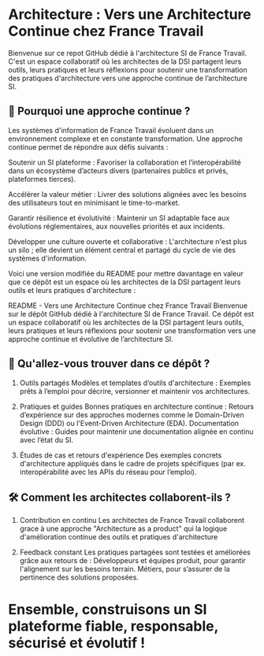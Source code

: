 # Architecture : Vers une Architecture Continue chez France Travail

Bienvenue sur ce repot GitHub dédié à l'architecture SI de France Travail. C'est un espace collaboratif où les architectes de la DSI partagent leurs outils, leurs pratiques et leurs réflexions pour soutenir une transformation des pratiques d'architecture vers une approche continue de l’architecture SI.

## 🚀 Pourquoi une approche continue ?
Les systèmes d'information de France Travail évoluent dans un environnement complexe et en constante transformation. Une approche continue permet de répondre aux défis suivants :

Soutenir un SI plateforme :
Favoriser la collaboration et l’interopérabilité dans un écosystème d’acteurs divers (partenaires publics et privés, plateformes tierces).

Accélérer la valeur métier :
Livrer des solutions alignées avec les besoins des utilisateurs tout en minimisant le time-to-market.

Garantir résilience et évolutivité :
Maintenir un SI adaptable face aux évolutions réglementaires, aux nouvelles priorités et aux incidents.

Développer une culture ouverte et collaborative :
L'architecture n'est plus un silo ; elle devient un élément central et partagé du cycle de vie des systèmes d'information.


Voici une version modifiée du README pour mettre davantage en valeur que ce dépôt est un espace où les architectes de la DSI partagent leurs outils et leurs pratiques d'architecture :

README - Vers une Architecture Continue chez France Travail
Bienvenue sur le dépôt GitHub dédié à l'architecture SI de France Travail. Ce dépôt est un espace collaboratif où les architectes de la DSI partagent leurs outils, leurs pratiques et leurs réflexions pour soutenir une transformation vers une approche continue et évolutive de l’architecture SI.

## 📂 Qu'allez-vous trouver dans ce dépôt ?

1. Outils partagés
Modèles et templates d’outils d'architecture : Exemples prêts à l’emploi pour décrire, versionner et maintenir vos architectures.

2. Pratiques et guides
Bonnes pratiques en architecture continue :
Retours d’expérience sur des approches modernes comme le Domain-Driven Design (DDD) ou l'Event-Driven Architecture (EDA).
Documentation évolutive :
Guides pour maintenir une documentation alignée en continu avec l’état du SI.

3. Études de cas et retours d'expérience
Des exemples concrets d'architecture appliqués dans le cadre de projets spécifiques (par ex. interopérabilité avec les APIs du réseau pour l’emploi).

## 🛠️ Comment les architectes collaborent-ils ?

1. Contribution en continu
Les architectes de France Travail collaborent grace à une approche "Architecture as a product" qui la logique d'amélioration continue des outils et pratiques d'architecture

2. Feedback constant
Les pratiques partagées sont testées et améliorées grâce aux retours de :
Développeurs et équipes produit, pour garantir l'alignement sur les besoins terrain.
Métiers, pour s’assurer de la pertinence des solutions proposées.

# Ensemble, construisons un SI plateforme fiable, responsable, sécurisé et évolutif !

